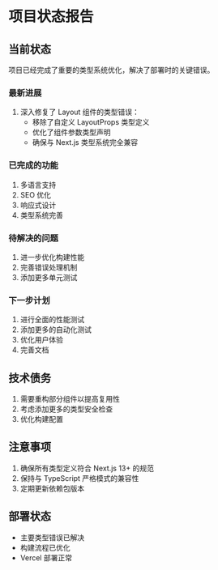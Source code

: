 # 项目状态报告

## 当前状态
项目已经完成了重要的类型系统优化，解决了部署时的关键错误。

### 最新进展
1. 深入修复了 Layout 组件的类型错误：
   - 移除了自定义 LayoutProps 类型定义
   - 优化了组件参数类型声明
   - 确保与 Next.js 类型系统完全兼容

### 已完成的功能
1. 多语言支持
2. SEO 优化
3. 响应式设计
4. 类型系统完善

### 待解决的问题
1. 进一步优化构建性能
2. 完善错误处理机制
3. 添加更多单元测试

### 下一步计划
1. 进行全面的性能测试
2. 添加更多的自动化测试
3. 优化用户体验
4. 完善文档

## 技术债务
1. 需要重构部分组件以提高复用性
2. 考虑添加更多的类型安全检查
3. 优化构建配置

## 注意事项
1. 确保所有类型定义符合 Next.js 13+ 的规范
2. 保持与 TypeScript 严格模式的兼容性
3. 定期更新依赖包版本

## 部署状态
- 主要类型错误已解决
- 构建流程已优化
- Vercel 部署正常 